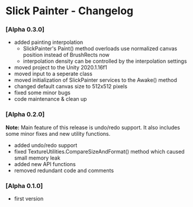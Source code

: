 # Slick Painter - Changelog

### [Alpha 0.3.0]
 - added painting interpolation
   - SlickPainter's Paint() method overloads use normalized canvas position instead of BrushRects now
   - interpolation density can be controlled by the interpolation settings
 - moved project to the Unity 2020.1.16f1
 - moved input to a seperate class
 - moved initialization of SlickPainter services to the Awake() method
 - changed default canvas size to 512x512 pixels
 - fixed some minor bugs
 - code maintenance & clean up

### [Alpha 0.2.0]
**Note:** Main feature of this release is undo/redo support. It also includes some minor fixes and new utility functions.
 - added undo/redo support
 - fixed TextureUtilities.CompareSizeAndFormat() method which caused small memory leak
 - added new API functions
 - removed redundant code and comments

### [Alpha 0.1.0]
 - first version